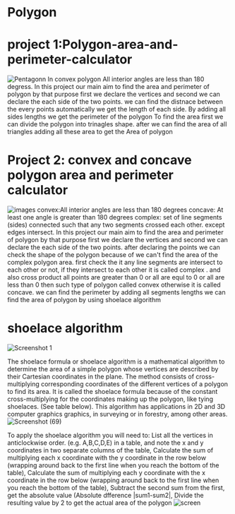 # Polygon

# project 1:Polygon-area-and-perimeter-calculator
![Pentagonn](https://user-images.githubusercontent.com/99794453/182675547-2198e4d6-9cdb-429b-b75d-c39671f67166.jpg)
In convex polygon All interior angles are  less than 180 degress. 
In this project our main aim to find the area and perimeter of polygon by that purpose first we declare the vertices 
and second we can declare the each side of the two points. we can find the distnace between the every points automatically we get the length of each side.
By adding all sides lengths we get the perimeter of the polygon 
To find the area first we can divide the polygon into trinagles shape. after we can find the area of all triangles adding all these area to get the Area of polygon
# Project 2: convex and concave polygon area and perimeter calculator
![images](https://user-images.githubusercontent.com/99794453/182679801-c11e434d-f2cf-4bd9-bc12-d29a4d4ac927.png)
convex:All interior angles are less than 180 degrees
concave: At least one angle is greater than 180 degrees
complex: set of line segments (sides) connected such that any two segments crossed each other. except edges intersect.
In this project our main aim to find the area and perimeter of polygon by that purpose first we declare the vertices 
and second we can declare the each side of the two points. after declaring the points we can check the shape of the polygon 
because of we can't find the area of the complex polygon area.
first check the it any line segments are intersect to each other or not, if they intersect to each other it is called complex . and also  cross product all points are greater than 0
or all are equl to 0 or all are less than 0 then such type of polygon called convex otherwise it is called concave.
we can find the perimeter by adding all segments lengths
we can find the area of polygon by using shoelace algorithm
# shoelace algorithm
![Screenshot 1](https://user-images.githubusercontent.com/99794453/182764243-f46cdb10-053a-459e-aef1-9381189cdded.png)

The shoelace formula or shoelace algorithm is a mathematical algorithm to determine the area of a simple polygon whose vertices are described by their Cartesian coordinates in the plane.
The method consists of cross-multiplying corresponding coordinates of the different vertices of a polygon to find its area. It is called the shoelace formula because of the constant cross-multiplying for the coordinates making up the polygon, like tying shoelaces. (See table below). This algorithm has applications in 2D and 3D computer graphics graphics, in surveying or in forestry, among other areas.
![Screenshot (69)](https://user-images.githubusercontent.com/99794453/182764281-2b2456b5-e5b2-4091-9a62-3b4faa89214a.png)

To apply the shoelace algorithm you will need to:
List all the vertices in anticlockwise order. (e.g. A,B,C,D,E) in a table, and note the x and y coordinates in two separate columns of the table,
Calculate the sum of multiplying each x coordinate with the y coordinate in the row below (wrapping around back to the first line when you reach the bottom of the table),
Calculate the sum of multiplying each y coordinate with the x coordinate in the row below (wrapping around back to the first line when you reach the bottom of the table),
Subtract the second sum from the first, get the absolute value (Absolute dfference |sum1-sum2|,
Divide the resulting value by 2 to get the actual area of the polygon
![screen](https://user-images.githubusercontent.com/99794453/182765098-1976d57c-e015-4d5b-8932-14f090433d63.png)
